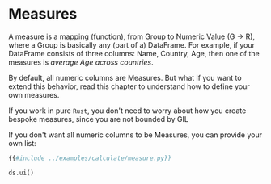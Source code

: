 # Measures

A measure is a mapping (function), from Group to Numeric Value (G -> R), where a Group is basically any (part of a) DataFrame. For example, if your DataFrame consists of three columns: Name, Country, Age, then one of the measures is *average Age across countries*.

By default, all numeric columns are Measures. But what if you want to extend this behavior, read this chapter to understand how to define your own measures.

If you work in pure `Rust`, you don't need to worry about how you create bespoke measures, since you are not bounded by GIL 

If you don't want all numeric columns to be Measures, you can provide your own list:

```python
{{#include ../examples/calculate/measure.py}}

ds.ui()
```
